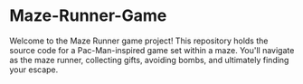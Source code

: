 # Maze-Runner-Game
Welcome to the Maze Runner game project! This repository holds the source code for a Pac-Man-inspired game set within a maze. You'll navigate as the maze runner, collecting gifts, avoiding bombs, and ultimately finding your escape.
